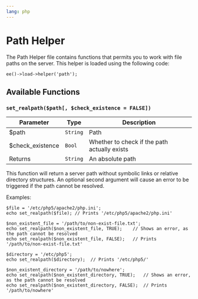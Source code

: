 ```yaml
---
lang: php
---
```


<!--
    This source file is part of the open source project
    ExpressionEngine User Guide (https://github.com/ExpressionEngine/ExpressionEngine-User-Guide)

    @link      https://expressionengine.com/
    @copyright Copyright (c) 2003-2020, Packet Tide, LLC (https://packettide.com)
    @license   https://expressionengine.com/license Licensed under Apache License, Version 2.0
-->

# Path Helper

The Path Helper file contains functions that permits you to work with file paths on the server. This helper is loaded using the following code:

    ee()->load->helper('path');

## Available Functions

### `set_realpath($path[, $check_existence = FALSE])`

| Parameter         | Type     | Description                                  |
| ----------------- | -------- | -------------------------------------------- |
| \$path            | `String` | Path                                         |
| \$check_existence | `Bool`   | Whether to check if the path actually exists |
| Returns           | `String` | An absolute path                             |

This function will return a server path without symbolic links or relative directory structures. An optional second argument will cause an error to be triggered if the path cannot be resolved.

Examples:

    $file = '/etc/php5/apache2/php.ini';
    echo set_realpath($file); // Prints '/etc/php5/apache2/php.ini'

    $non_existent_file = '/path/to/non-exist-file.txt';
    echo set_realpath($non_existent_file, TRUE);    // Shows an error, as the path cannot be resolved
    echo set_realpath($non_existent_file, FALSE);   // Prints '/path/to/non-exist-file.txt'

    $directory = '/etc/php5';
    echo set_realpath($directory);  // Prints '/etc/php5/'

    $non_existent_directory = '/path/to/nowhere';
    echo set_realpath($non_existent_directory, TRUE);   // Shows an error, as the path cannot be resolved
    echo set_realpath($non_existent_directory, FALSE);  // Prints '/path/to/nowhere'
